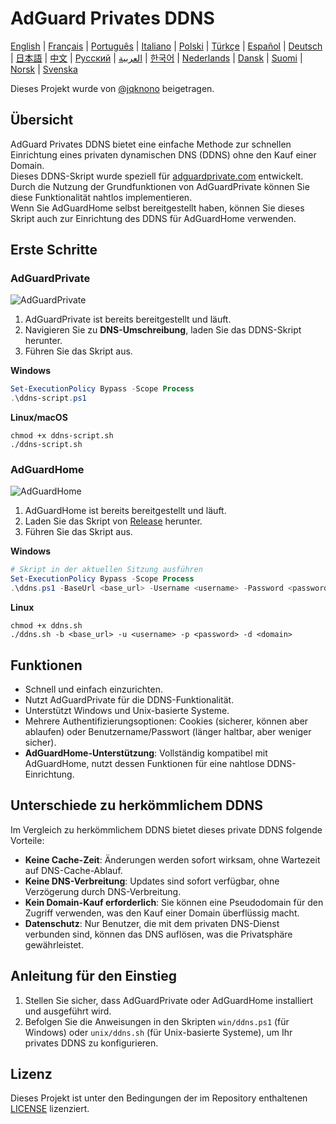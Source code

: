 # AdGuard Privates DDNS

[English](readme.md) | [Français](readme.fr.md) | [Português](readme.pt.md) | [Italiano](readme.it.md) | [Polski](readme.pl.md) | [Türkçe](readme.tr.md) | [Español](readme.es.md) | [Deutsch](readme.de.md) | [日本語](readme.ja.md) | [中文](readme.zh.md) | [Русский](readme.ru.md) | [العربية](readme.ar.md) | [한국어](readme.ko.md) | [Nederlands](readme.nl.md) | [Dansk](readme.da.md) | [Suomi](readme.fi.md) | [Norsk](readme.no.md) | [Svenska](readme.sv.md)

Dieses Projekt wurde von [@jqknono](https://github.com/jqknono) beigetragen.

## Übersicht

AdGuard Privates DDNS bietet eine einfache Methode zur schnellen Einrichtung eines privaten dynamischen DNS (DDNS) ohne den Kauf einer Domain.  
Dieses DDNS-Skript wurde speziell für [adguardprivate.com](https://adguardprivate.com) entwickelt. Durch die Nutzung der Grundfunktionen von AdGuardPrivate können Sie diese Funktionalität nahtlos implementieren.  
Wenn Sie AdGuardHome selbst bereitgestellt haben, können Sie dieses Skript auch zur Einrichtung des DDNS für AdGuardHome verwenden.

## Erste Schritte

### AdGuardPrivate

![AdGuardPrivate](./assets/adguardprivate.webp)

1. AdGuardPrivate ist bereits bereitgestellt und läuft.
2. Navigieren Sie zu **DNS-Umschreibung**, laden Sie das DDNS-Skript herunter.
3. Führen Sie das Skript aus.

**Windows**

```powershell
Set-ExecutionPolicy Bypass -Scope Process
.\ddns-script.ps1
```

**Linux/macOS**

```shell
chmod +x ddns-script.sh
./ddns-script.sh
```

### AdGuardHome

![AdGuardHome](./assets/adguardhome.webp)

1. AdGuardHome ist bereits bereitgestellt und läuft.
2. Laden Sie das Skript von [Release](https://github.com/AdGuardPrivate/adguardprivate-ddns/releases) herunter.
3. Führen Sie das Skript aus.

**Windows**

```powershell
# Skript in der aktuellen Sitzung ausführen
Set-ExecutionPolicy Bypass -Scope Process
.\ddns.ps1 -BaseUrl <base_url> -Username <username> -Password <password> -Domain <domain>
```

**Linux**

```shell
chmod +x ddns.sh
./ddns.sh -b <base_url> -u <username> -p <password> -d <domain>
```

## Funktionen

- Schnell und einfach einzurichten.
- Nutzt AdGuardPrivate für die DDNS-Funktionalität.
- Unterstützt Windows und Unix-basierte Systeme.
- Mehrere Authentifizierungsoptionen: Cookies (sicherer, können aber ablaufen) oder Benutzername/Passwort (länger haltbar, aber weniger sicher).
- **AdGuardHome-Unterstützung**: Vollständig kompatibel mit AdGuardHome, nutzt dessen Funktionen für eine nahtlose DDNS-Einrichtung.

## Unterschiede zu herkömmlichem DDNS

Im Vergleich zu herkömmlichem DDNS bietet dieses private DDNS folgende Vorteile:

- **Keine Cache-Zeit**: Änderungen werden sofort wirksam, ohne Wartezeit auf DNS-Cache-Ablauf.
- **Keine DNS-Verbreitung**: Updates sind sofort verfügbar, ohne Verzögerung durch DNS-Verbreitung.
- **Kein Domain-Kauf erforderlich**: Sie können eine Pseudodomain für den Zugriff verwenden, was den Kauf einer Domain überflüssig macht.
- **Datenschutz**: Nur Benutzer, die mit dem privaten DNS-Dienst verbunden sind, können das DNS auflösen, was die Privatsphäre gewährleistet.

## Anleitung für den Einstieg

1. Stellen Sie sicher, dass AdGuardPrivate oder AdGuardHome installiert und ausgeführt wird.
2. Befolgen Sie die Anweisungen in den Skripten `win/ddns.ps1` (für Windows) oder `unix/ddns.sh` (für Unix-basierte Systeme), um Ihr privates DDNS zu konfigurieren.

## Lizenz

Dieses Projekt ist unter den Bedingungen der im Repository enthaltenen [LICENSE](LICENSE) lizenziert.
